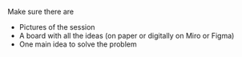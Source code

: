 Make sure there are

- Pictures of the session
- A board with all the ideas (on paper or digitally on Miro or Figma)
- One main idea to solve the problem